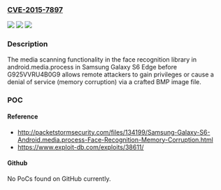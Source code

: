 ### [CVE-2015-7897](https://cve.mitre.org/cgi-bin/cvename.cgi?name=CVE-2015-7897)
![](https://img.shields.io/static/v1?label=Product&message=n%2Fa&color=blue)
![](https://img.shields.io/static/v1?label=Version&message=n%2Fa&color=blue)
![](https://img.shields.io/static/v1?label=Vulnerability&message=n%2Fa&color=brighgreen)

### Description

The media scanning functionality in the face recognition library in android.media.process in Samsung Galaxy S6 Edge before G925VVRU4B0G9 allows remote attackers to gain privileges or cause a denial of service (memory corruption) via a crafted BMP image file.

### POC

#### Reference
- http://packetstormsecurity.com/files/134199/Samsung-Galaxy-S6-Android.media.process-Face-Recognition-Memory-Corruption.html
- https://www.exploit-db.com/exploits/38611/

#### Github
No PoCs found on GitHub currently.

